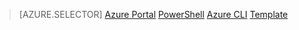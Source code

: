 > [AZURE.SELECTOR]
[Azure Portal](../articles/load-balancer/load-balancer-get-started-ilb-arm-portal.md)
[PowerShell](../articles/load-balancer/load-balancer-get-started-ilb-arm-ps.md)
[Azure CLI](../articles/load-balancer/load-balancer-get-started-ilb-arm-cli.md)
[Template](../articles/load-balancer/load-balancer-get-started-ilb-arm-template.md)
